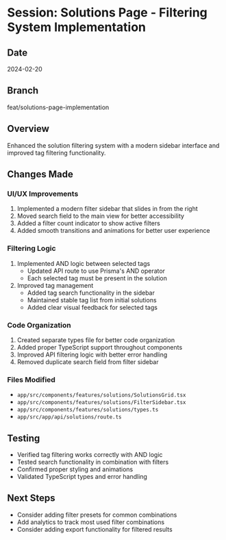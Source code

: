# Session: Solutions Page - Filtering System Implementation

## Date
2024-02-20

## Branch
feat/solutions-page-implementation

## Overview
Enhanced the solution filtering system with a modern sidebar interface and improved tag filtering functionality.

## Changes Made

### UI/UX Improvements
1. Implemented a modern filter sidebar that slides in from the right
2. Moved search field to the main view for better accessibility
3. Added a filter count indicator to show active filters
4. Added smooth transitions and animations for better user experience

### Filtering Logic
1. Implemented AND logic between selected tags
   - Updated API route to use Prisma's AND operator
   - Each selected tag must be present in the solution
2. Improved tag management
   - Added tag search functionality in the sidebar
   - Maintained stable tag list from initial solutions
   - Added clear visual feedback for selected tags

### Code Organization
1. Created separate types file for better code organization
2. Added proper TypeScript support throughout components
3. Improved API filtering logic with better error handling
4. Removed duplicate search field from filter sidebar

### Files Modified
- `app/src/components/features/solutions/SolutionsGrid.tsx`
- `app/src/components/features/solutions/FilterSidebar.tsx`
- `app/src/components/features/solutions/types.ts`
- `app/src/app/api/solutions/route.ts`

## Testing
- Verified tag filtering works correctly with AND logic
- Tested search functionality in combination with filters
- Confirmed proper styling and animations
- Validated TypeScript types and error handling

## Next Steps
- Consider adding filter presets for common combinations
- Add analytics to track most used filter combinations
- Consider adding export functionality for filtered results